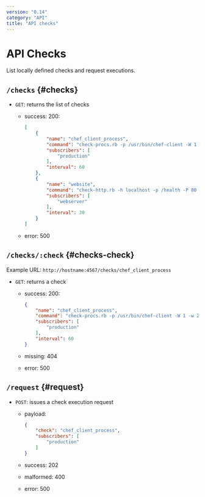 ```yaml
---
version: "0.14"
category: "API"
title: "API checks"
---
```


# API Checks

List locally defined checks and request executions.

## `/checks` {#checks}

* `GET`: returns the list of checks

  - success: 200:

    ~~~ json
    [
        {
            "name": "chef_client_process",
            "command": "check-procs.rb -p /usr/bin/chef-client -W 1 -w 2 -c 3",
            "subscribers": [
                "production"
            ],
            "interval": 60
        },
        {
            "name": "website",
            "command": "check-http.rb -h localhost -p /health -P 80 -q Passed -t 30",
            "subscribers": [
                "webserver"
            ],
            "interval": 30
        }
    ]
    ~~~

  - error: 500

## `/checks/:check` {#checks-check}

Example URL: `http://hostname:4567/checks/chef_client_process`

* `GET`: returns a check

  - success: 200:

    ~~~ json
    {
        "name": "chef_client_process",
        "command": "check-procs.rb -p /usr/bin/chef-client -W 1 -w 2 -c 3",
        "subscribers": [
            "production"
        ],
        "interval": 60
    }
    ~~~

  - missing: 404

  - error: 500

## `/request` {#request}

* `POST`: issues a check execution request

  - payload:

    ~~~ json
    {
        "check": "chef_client_process",
        "subscribers": [
            "production"
        ]
    }
    ~~~

  - success: 202

  - malformed: 400

  - error: 500
